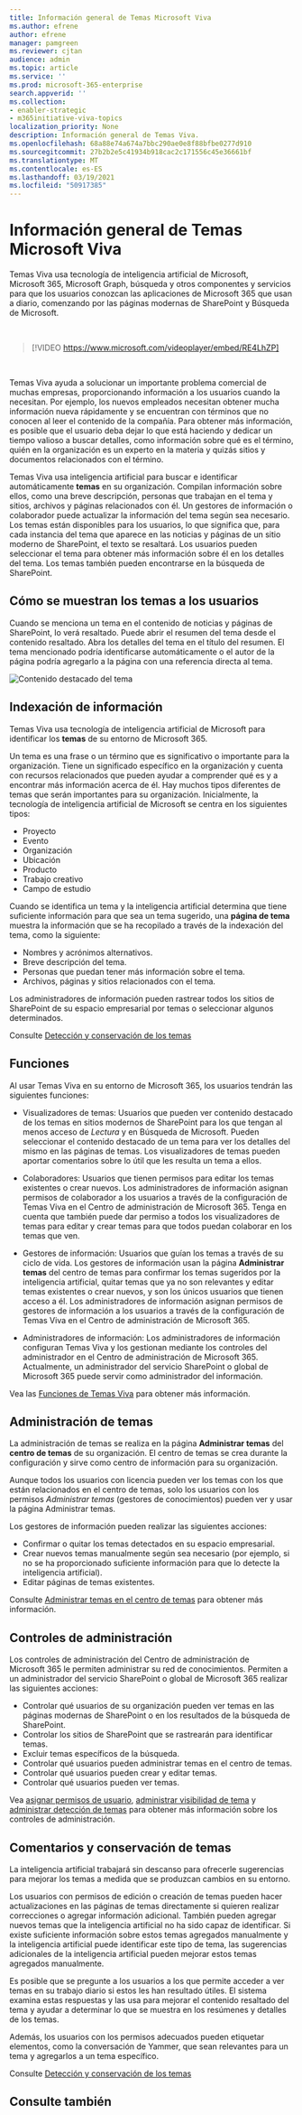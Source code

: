 ```yaml
---
title: Información general de Temas Microsoft Viva
ms.author: efrene
author: efrene
manager: pamgreen
ms.reviewer: cjtan
audience: admin
ms.topic: article
ms.service: ''
ms.prod: microsoft-365-enterprise
search.appverid: ''
ms.collection:
- enabler-strategic
- m365initiative-viva-topics
localization_priority: None
description: Información general de Temas Viva.
ms.openlocfilehash: 68a88e74a674a7bbc290ae0e8f88bfbe0277d910
ms.sourcegitcommit: 27b2b2e5c41934b918cac2c171556c45e36661bf
ms.translationtype: MT
ms.contentlocale: es-ES
ms.lasthandoff: 03/19/2021
ms.locfileid: "50917385"
---
```

# <a name="microsoft-viva-topics-overview"></a>Información general de Temas Microsoft Viva 

Temas Viva usa tecnología de inteligencia artificial de Microsoft, Microsoft 365, Microsoft Graph, búsqueda y otros componentes y servicios para que los usuarios conozcan las aplicaciones de Microsoft 365 que usan a diario, comenzando por las páginas modernas de SharePoint y Búsqueda de Microsoft.

</br>

> [!VIDEO https://www.microsoft.com/videoplayer/embed/RE4LhZP]  

</br>

Temas Viva ayuda a solucionar un importante problema comercial de muchas empresas, proporcionando información a los usuarios cuando la necesitan. Por ejemplo, los nuevos empleados necesitan obtener mucha información nueva rápidamente y se encuentran con términos que no conocen al leer el contenido de la compañía. Para obtener más información, es posible que el usuario deba dejar lo que está haciendo y dedicar un tiempo valioso a buscar detalles, como información sobre qué es el término, quién en la organización es un experto en la materia y quizás sitios y documentos relacionados con el término.

Temas Viva usa inteligencia artificial para buscar e identificar automáticamente **temas** en su organización. Compilan información sobre ellos, como una breve descripción, personas que trabajan en el tema y sitios, archivos y páginas relacionados con él. Un gestores de información o colaborador puede actualizar la información del tema según sea necesario. Los temas están disponibles para los usuarios, lo que significa que, para cada instancia del tema que aparece en las noticias y páginas de un sitio moderno de SharePoint, el texto se resaltará. Los usuarios pueden seleccionar el tema para obtener más información sobre él en los detalles del tema. Los temas también pueden encontrarse en la búsqueda de SharePoint.


## <a name="how-topics-are-displayed-to-users"></a>Cómo se muestran los temas a los usuarios

Cuando se menciona un tema en el contenido de noticias y páginas de SharePoint, lo verá resaltado. Puede abrir el resumen del tema desde el contenido resaltado. Abra los detalles del tema en el título del resumen. El tema mencionado podría identificarse automáticamente o el autor de la página podría agregarlo a la página con una referencia directa al tema. 

   ![Contenido destacado del tema](../media/knowledge-management/saturn.png) </br> 


## <a name="knowledge-indexing"></a>Indexación de información

Temas Viva usa tecnología de inteligencia artificial de Microsoft para identificar los **temas** de su entorno de Microsoft 365.

Un tema es una frase o un término que es significativo o importante para la organización. Tiene un significado específico en la organización y cuenta con recursos relacionados que pueden ayudar a comprender qué es y a encontrar más información acerca de él. Hay muchos tipos diferentes de temas que serán importantes para su organización. Inicialmente, la tecnología de inteligencia artificial de Microsoft se centra en los siguientes tipos:
- Proyecto
- Evento
- Organización
- Ubicación
- Producto
- Trabajo creativo
- Campo de estudio


Cuando se identifica un tema y la inteligencia artificial determina que tiene suficiente información para que sea un tema sugerido, una **página de tema** muestra la información que se ha recopilado a través de la indexación del tema, como la siguiente:

- Nombres y acrónimos alternativos.
- Breve descripción del tema.
- Personas que puedan tener más información sobre el tema.
- Archivos, páginas y sitios relacionados con el tema.

Los administradores de información pueden rastrear todos los sitios de SharePoint de su espacio empresarial por temas o seleccionar algunos determinados.

Consulte [Detección y conservación de los temas](./topic-experiences-discovery-curation.md)

## <a name="roles"></a>Funciones

Al usar Temas Viva en su entorno de Microsoft 365, los usuarios tendrán las siguientes funciones:

- Visualizadores de temas: Usuarios que pueden ver contenido destacado de los temas en sitios modernos de SharePoint para los que tengan al menos acceso de *Lectura* y en Búsqueda de Microsoft. Pueden seleccionar el contenido destacado de un tema para ver los detalles del mismo en las páginas de temas. Los visualizadores de temas pueden aportar comentarios sobre lo útil que les resulta un tema a ellos.

- Colaboradores: Usuarios que tienen permisos para editar los temas existentes o crear nuevos. Los administradores de información asignan permisos de colaborador a los usuarios a través de la configuración de Temas Viva en el Centro de administración de Microsoft 365. Tenga en cuenta que también puede dar permiso a todos los visualizadores de temas para editar y crear temas para que todos puedan colaborar en los temas que ven.

- Gestores de información: Usuarios que guían los temas a través de su ciclo de vida. Los gestores de información usan la página **Administrar temas** del centro de temas para confirmar los temas sugeridos por la inteligencia artificial, quitar temas que ya no son relevantes y editar temas existentes o crear nuevos, y son los únicos usuarios que tienen acceso a él. Los administradores de información asignan permisos de gestores de información a los usuarios a través de la configuración de Temas Viva en el Centro de administración de Microsoft 365. 

- Administradores de información: Los administradores de información configuran Temas Viva y los gestionan mediante los controles del administrador en el Centro de administración de Microsoft 365. Actualmente, un administrador del servicio SharePoint o global de Microsoft 365 puede servir como administrador del información.

Vea las [Funciones de Temas Viva](topic-experiences-roles.md) para obtener más información.

## <a name="topic-management"></a>Administración de temas

La administración de temas se realiza en la página **Administrar temas** del **centro de temas** de su organización. El centro de temas se crea durante la configuración y sirve como centro de información para su organización. 

Aunque todos los usuarios con licencia pueden ver los temas con los que están relacionados en el centro de temas, solo los usuarios con los permisos *Administrar temas* (gestores de conocimientos) pueden ver y usar la página Administrar temas.

Los gestores de información pueden realizar las siguientes acciones:

- Confirmar o quitar los temas detectados en su espacio empresarial.
- Crear nuevos temas manualmente según sea necesario (por ejemplo, si no se ha proporcionado suficiente información para que lo detecte la inteligencia artificial).
- Editar páginas de temas existentes.</br>

Consulte [Administrar temas en el centro de temas](manage-topics.md) para obtener más información.  


## <a name="admin-controls"></a>Controles de administración

Los controles de administración del Centro de administración de Microsoft 365 le permiten administrar su red de conocimientos. Permiten a un administrador del servicio SharePoint o global de Microsoft 365 realizar las siguientes acciones:

- Controlar qué usuarios de su organización pueden ver temas en las páginas modernas de SharePoint o en los resultados de la búsqueda de SharePoint.
- Controlar los sitios de SharePoint que se rastrearán para identificar temas.
- Excluir temas específicos de la búsqueda.
- Controlar qué usuarios pueden administrar temas en el centro de temas.
- Controlar qué usuarios pueden crear y editar temas.
- Controlar qué usuarios pueden ver temas.

Vea [asignar permisos de usuario](./plan-topic-experiences.md#user-permissions), [administrar visibilidad de tema](./topic-experiences-knowledge-rules.md) y [administrar detección de temas](./topic-experiences-discovery.md) para obtener más información sobre los controles de administración.

## <a name="topic-curation--feedback"></a>Comentarios y conservación de temas

La inteligencia artificial trabajará sin descanso para ofrecerle sugerencias para mejorar los temas a medida que se produzcan cambios en su entorno. 

Los usuarios con permisos de edición o creación de temas pueden hacer actualizaciones en las páginas de temas directamente si quieren realizar correcciones o agregar información adicional. También pueden agregar nuevos temas que la inteligencia artificial no ha sido capaz de identificar. Si existe suficiente información sobre estos temas agregados manualmente y la inteligencia artificial puede identificar este tipo de tema, las sugerencias adicionales de la inteligencia artificial pueden mejorar estos temas agregados manualmente. 

Es posible que se pregunte a los usuarios a los que permite acceder a ver temas en su trabajo diario si estos les han resultado útiles. El sistema examina estas respuestas y las usa para mejorar el contenido resaltado del tema y ayudar a determinar lo que se muestra en los resúmenes y detalles de los temas.

Además, los usuarios con los permisos adecuados pueden etiquetar elementos, como la conversación de Yammer, que sean relevantes para un tema y agregarlos a un tema específico. 

Consulte [Detección y conservación de los temas](./topic-experiences-discovery-curation.md)


## <a name="see-also"></a>Consulte también